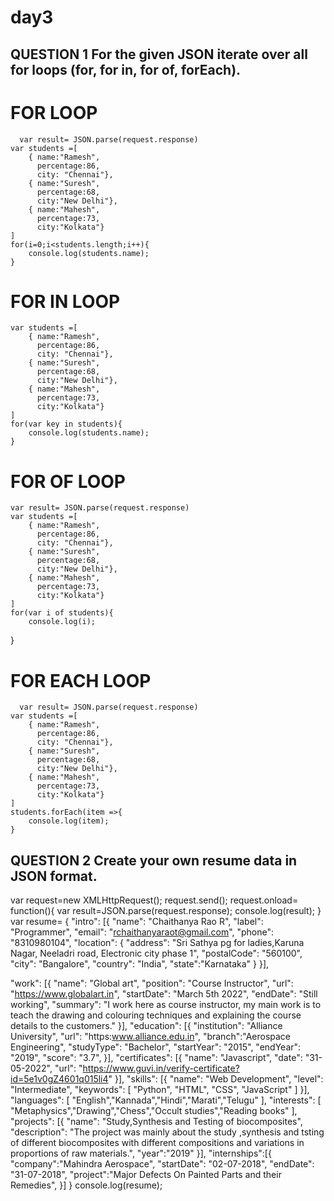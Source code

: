 # day3
QUESTION 1 For the given JSON iterate over all for loops (for, for in, for of, forEach).
----
# FOR LOOP
      var result= JSON.parse(request.response)
    var students =[
        { name:"Ramesh",
          percentage:86,
          city: "Chennai"},
        { name:"Suresh",
          percentage:68,
          city:"New Delhi"},
        { name:"Mahesh",
          percentage:73,
          city:"Kolkata"}
    ]
    for(i=0;i<students.length;i++){
        console.log(students.name);
    }
# FOR IN LOOP
    var students =[
        { name:"Ramesh",
          percentage:86,
          city: "Chennai"},
        { name:"Suresh",
          percentage:68,
          city:"New Delhi"},
        { name:"Mahesh",
          percentage:73,
          city:"Kolkata"}
    ]
    for(var key in students){
        console.log(students.name);
    }
# FOR OF LOOP
    var result= JSON.parse(request.response)
    var students =[
        { name:"Ramesh",
          percentage:86,
          city: "Chennai"},
        { name:"Suresh",
          percentage:68,
          city:"New Delhi"},
        { name:"Mahesh",
          percentage:73,
          city:"Kolkata"}
    ]
    for(var i of students){
        console.log(i);
  }
     
# FOR EACH LOOP
      var result= JSON.parse(request.response)
    var students =[
        { name:"Ramesh",
          percentage:86,
          city: "Chennai"},
        { name:"Suresh",
          percentage:68,
          city:"New Delhi"},
        { name:"Mahesh",
          percentage:73,
          city:"Kolkata"}
    ]
    students.forEach(item =>{
        console.log(item);
    }
   
    
QUESTION 2  Create your own resume data in JSON format.
----
var request=new XMLHttpRequest();
request.send();
request.onload= function(){
var result=JSON.parse(request.response);
console.log(result);
}
var resume= {
  "intro": [{
    "name": "Chaithanya Rao R",
    "label": "Programmer",
    "email": "rchaithanyaraot@gmail.com",
    "phone": "8310980104",
    "location": {
      "address": "Sri Sathya pg for ladies,Karuna Nagar, Neeladri road, Electronic city phase 1",
      "postalCode": "560100",
      "city": "Bangalore",
      "country": "India",
      "state":"Karnataka"
      }
    }],

  "work": [{
    "name": "Global art",
    "position": "Course Instructor",
    "url": "https://www.globalart.in",
    "startDate": "March 5th 2022",
    "endDate": "Still working",
    "summary": "I work here as course instructor, my main work is to teach the drawing and colouring techniques and explaining the course details to the customers."
  }],
  "education": [{
    "institution": "Alliance University",
    "url": "https:www.alliance.edu.in",
    "branch":"Aerospace Engineering",
    "studyType": "Bachelor",
    "startYear": "2015",
    "endYear": "2019",
    "score": "3.7",
  }],
  "certificates": [{
    "name": "Javascript",
    "date": "31-05-2022",
    "url": "https://www.guvi.in/verify-certificate?id=5e1v0gZ4601q015li4"
  }],
  "skills": [{
    "name": "Web Development",
    "level": "Intermediate",
    "keywords": [
    "Python",
      "HTML",
      "CSS",
      "JavaScript"
    ]
  }],
  "languages": [
    "English","Kannada","Hindi","Marati","Telugu"
   ],
  "interests": [
    "Metaphysics","Drawing","Chess","Occult studies","Reading books"
   ], 
  "projects": [{
    "name": "Study,Synthesis and Testing of biocomposites",
    "description": "The project was mainly about the study ,synthesis and tsting of different biocomposites with different compositions and variations in proportions of raw materials.",
    "year":"2019"
    }],
    "internships":[{
    "company":"Mahindra Aerospace",
    "startDate": "02-07-2018",
    "endDate": "31-07-2018",
    "project":"Major Defects On Painted Parts and their Remedies",
    }]
}
console.log(resume);



